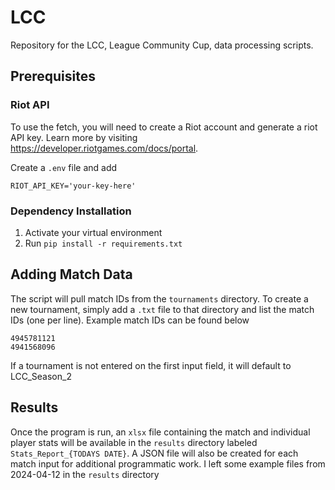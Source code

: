 # LCC
Repository for the LCC, League Community Cup, data processing scripts. 

## Prerequisites
### Riot API
To use the fetch, you will need to create a Riot account and generate a riot API key.  Learn more by visiting https://developer.riotgames.com/docs/portal.  

Create a ```.env``` file and add
```
RIOT_API_KEY='your-key-here'
```

### Dependency Installation

1. Activate your virtual environment
2. Run ```pip install -r requirements.txt```

## Adding Match Data

The script will pull match IDs from the ```tournaments``` directory.  To create a new tournament, simply add a ```.txt``` file to that directory and list the match IDs (one per line).  Example match IDs can be found below

```
4945781121
4941568096
```

If a tournament is not entered on the first input field, it will default to LCC_Season_2

## Results
Once the program is run, an ```xlsx``` file containing the match and individual player stats will be available in the ```results``` directory labeled ```Stats_Report_{TODAYS DATE}```.  A JSON file will also be created for each match input for additional programmatic work.  I left some example files from 2024-04-12 in the ```results``` directory